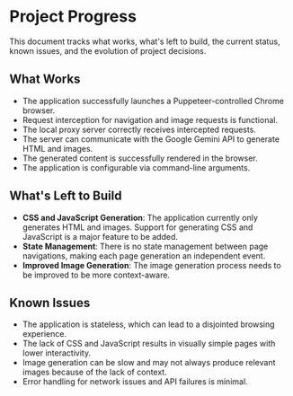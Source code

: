 # Project Progress

This document tracks what works, what's left to build, the current status, known issues, and the evolution of project decisions.

## What Works

- The application successfully launches a Puppeteer-controlled Chrome browser.
- Request interception for navigation and image requests is functional.
- The local proxy server correctly receives intercepted requests.
- The server can communicate with the Google Gemini API to generate HTML and images.
- The generated content is successfully rendered in the browser.
- The application is configurable via command-line arguments.

## What's Left to Build

- **CSS and JavaScript Generation**: The application currently only generates HTML and images. Support for generating CSS and JavaScript is a major feature to be added.
- **State Management**: There is no state management between page navigations, making each page generation an independent event.
- **Improved Image Generation**: The image generation process needs to be improved to be more context-aware.

## Known Issues

- The application is stateless, which can lead to a disjointed browsing experience.
- The lack of CSS and JavaScript results in visually simple pages with lower interactivity.
- Image generation can be slow and may not always produce relevant images because of the lack of context.
- Error handling for network issues and API failures is minimal.
